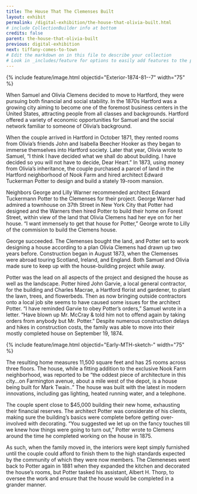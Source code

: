 ```yaml
---
title: The House That The Clemenses Built
layout: exhibit
permalink: /digital-exhibition/the-house-that-olivia-built.html
# include CollectionBuilder info at bottom
credits: false
parent: the-house-that-olivia-built
previous: digital-exhibition
next: tiffany-comes-to-town
# Edit the markdown on in this file to describe your collection
# Look in _includes/feature for options to easily add features to the page
---
```


{% include feature/image.html objectid="Exterior-1874-81--7" width="75" %}

When Samuel and Olivia Clemens decided to move to Hartford, they were pursuing both financial and social stability. In the 1870s Hartford was a growing city aiming to become one of the foremost business centers in the United States, attracting people from all classes and backgrounds. Hartford offered a variety of economic opportunities for Samuel and the social network familiar to someone of Olivia’s background.

When the couple arrived in Hartford in October 1871, they rented rooms from Olivia’s friends John and Isabella Beecher Hooker as they began to immerse themselves into Hartford society. Later that year, Olivia wrote to Samuel, “I think I have decided what we shall do about building. I have decided so you will not have to decide, Dear Heart.” In 1873, using money from Olivia’s inheritance, the couple purchased a parcel of land in the Hartford neighborhood of Nook Farm and hired architect Edward Tuckerman Potter to design and build a stately 19-room mansion.

Neighbors George and Lilly Warner recommended architect Edward Tuckermann Potter to the Clemenses for their project. George Warner had admired a townhouse on 37th Street in New York City that Potter had designed and the Warners then hired Potter to build their home on Forest Street, within view of  the land that Olivia Clemens had her eye on for her house. “I want immensely to get that house for Potter,” George wrote to Lilly of the commision to build the Clemens house.

George succeeded. The Clemenses bought the land, and Potter set to work designing a house according to a plan Olivia Clemens had drawn up two years before. Construction began in August 1873, when the Clemenses were abroad touring Scotland, Ireland, and England. Both Samuel and Olivia made sure to keep up with the house-building project while away.

Potter was the lead on all aspects of the project and designed the house as well as the landscape. Potter hired John Garvie, a local general contractor, for the building and Charles Macrae, a Hartford florist and gardener, to plant the lawn, trees, and flowerbeds. Then as now bringing outside contractors onto a local job site seems to have caused some issues for the architect Potter. “I have reminded Garvie to obey Potter’s orders,” Samuel wrote in a letter. “Have blown up Mr. McCray & told him not to offend again by taking orders from anybody but Mr. Potter.” Despite numerous construction delays and hikes in construction costs, the family was able to move into their mostly completed house on September 19, 1874. 

{% include feature/image.html objectid="Early-MTH-sketch-" width="75" %}

The resulting home measures 11‚500 square feet and has 25 rooms across three floors. The house, while a fitting addition to the exclusive Nook Farm neighborhood, was reported to be “the oddest piece of architecture in this city…on Farmington avenue, about a mile west of the depot, is a house being built for Mark Twain..”  The house was built with the latest in modern innovations, including gas lighting, heated running water, and a telephone.

The couple spent close to $45‚000 building their new home, exhausting their financial reserves. The architect Potter was considerate of his clients, making sure the building’s basics were complete before getting over-involved with decorating. “You suggested we let up on the fancy touches till we knew how things were going to turn out,” Potter wrote to Clemens around the time he completed working on the house in 1875. 

As such, when the family moved in, the interiors were kept simply furnished until the couple could afford to finish them to the high standards expected by the community of which they were now members. The Clemeneses went back to Potter again in 1881 when they expanded the kitchen and decorated the house’s rooms, but Potter tasked his assistant, Albert H. Thorp, to oversee the work and ensure that the house would be completed in a grander manner.


